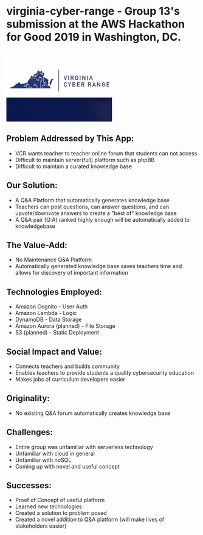 # virginia-cyber-range - Group 13's submission at the AWS Hackathon for Good 2019 in Washington, DC.
![alt text](vcr.JPG)

Problem Addressed by This App:
------------------------------
* VCR wants teacher to teacher online forum that students can not access 
* Difficult to maintain server(full) platform such as phpBB
* Difficult to maintain a curated knowledge base

Our Solution:
-------------
* A Q&A Platform that automatically generates knowledge base
* Teachers can post questions, can answer questions, and can upvote/downvote answers to create a "best of" knowledge base
* A Q&A pair (Q:A) ranked highly enough will be automatically added to knowledgebase 

The Value-Add:
--------------
* No Maintenance Q&A Platform
* Automatically generated knowledge base saves teachers time and allows for discovery of important information

Technologies Employed:
----------------------
* Amazon Cognito - User Auth
* Amazon Lambda - Logic
* DynamoDB - Data Storage 
* Amazon Aurora  (planned) - File Storage
* S3 (planned) - Static Deployment

Social Impact and Value:
------------------------
* Connects teachers and builds community
* Enables teachers to provide students a quality cybersecurity education
* Makes jobs of curriculum developers easier

Originality:
------------
* No existing Q&A forum automatically creates knowledge base

Challenges:
-----------
* Entire group was unfamiliar with serverless technology
* Unfamiliar with cloud in general
* Unfamiliar with noSQL
* Coming up with novel and useful concept 

Successes:
----------
* Proof of Concept of useful platform 
* Learned new technologies
* Created a solution to problem posed
* Created a novel addition to Q&A platform (will make lives of stakeholders easier) 
